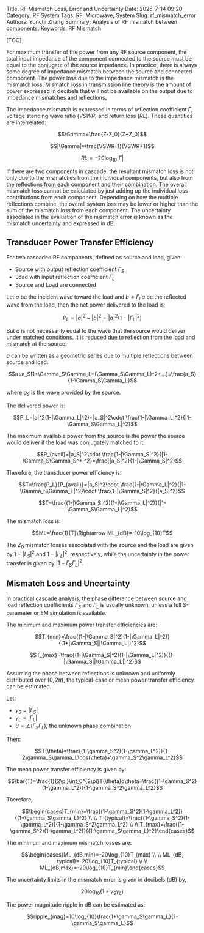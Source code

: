 Title: RF Mismatch Loss, Error and Uncertainty
Date: 2025-7-14 09:20
Category: RF System
Tags: RF, Microwave, System
Slug: rf_mismatch_error
Authors: Yunchi Zhang
Summary: Analysis of RF mismatch between components.
Keywords: RF Mismatch

[TOC]

For maximum transfer of the power from any RF source component, the total input impedance of the
component connected to the source must be equal to the conjugate of the source impedance. In
practice, there is always some degree of impedance mismatch between the source and connected
component. The power loss due to the impedance mismatch is the mismatch loss. Mismatch loss in
transmission line theory is the amount of power expressed in decibels that will not be available on
the output due to impedance mismatches and reflections.

The impedance mismatch is expressed in terms of reflection coefficient $\Gamma$, voltage standing
wave ratio (*VSWR*) and return loss (*RL*). These quantities are interrelated:

$$\Gamma=\frac{Z-Z_0}{Z+Z_0}$$

$$|\Gamma|=\frac{VSWR-1}{VSWR+1}$$

$$RL=-20\log_{10}|\Gamma|$$

If there are two components in cascade, the resultant mismatch loss is not only due to the
mismatches from the individual components, but also from the reflections from each component and
their combination. The overall mismatch loss cannot be calculated by just adding up the individual
loss contributions from each component. Depending on how the multiple reflections combine, the
overall system loss may be lower or higher than the sum of the mismatch loss from each component.
The uncertainty associated in the evaluation of the mismatch error is known as the mismatch
uncertainty and expressed in dB.

## Transducer Power Transfer Efficiency

For two cascaded RF components, defined as source and load, given:

- Source with output reflection coefficient $\Gamma_S$
- Load with input reflection coefficient $\Gamma_L$
- Source and Load are connected

Let $a$ be the incident wave toward the load and $b=\Gamma_La$ be the reflected wave from the load,
then the net power delivered to the load is:

$$P_L=|a|^2-|b|^2=|a|^2(1-|\Gamma_L|^2)$$

But $a$ is not necessarily equal to the wave that the source would deliver under matched
conditions. It is reduced due to reflection from the load and mismatch at the source.

$a$ can be written as a geometric series due to multiple reflections between source and load:

$$a=a_S[1+\Gamma_S\Gamma_L+(\Gamma_S\Gamma_L)^2+...]=\frac{a_S}{1-\Gamma_S\Gamma_L}$$

where $a_S$ is the wave provided by the source.

The delivered power is:

$$P_L=|a|^2(1-|\Gamma_L|^2)=|a_S|^2\cdot \frac{1-|\Gamma_L|^2}{|1-\Gamma_S\Gamma_L|^2}$$

The maximum available power from the source is the power the source would deliver if the load was
conjugately matched to it:

$$P_{avail}=|a_S|^2\cdot
\frac{1-|\Gamma_S|^2}{|1-\Gamma_S\Gamma_S^*|^2}=\frac{|a_S|^2}{1-|\Gamma_S|^2}$$

Therefore, the transducer power efficiency is:

$$T=\frac{P_L}{P_{avail}}=|a_S|^2\cdot \frac{1-|\Gamma_L|^2}{|1-\Gamma_S\Gamma_L|^2}\cdot
\frac{1-|\Gamma_S|^2}{|a_S|^2}$$

$$T=\frac{(1-|\Gamma_S|^2)(1-|\Gamma_L|^2)}{|1-\Gamma_S\Gamma_L|^2}$$

The mismatch loss is:

$$ML=\frac{1}{T}\Rightarrow ML_{dB}=-10\log_{10}T$$

The $Z_0$ mismatch losses associated with the source and the load are given by $1-|\Gamma_S|^2$ and
$1-|\Gamma_L|^2$, respectively, while the uncertainty in the power transfer is given by $|1-\Gamma_S\Gamma_L|^2$.

## Mismatch Loss and Uncertainty

In practical cascade analysis, the phase difference between source and load reflection coefficients
$\Gamma_S$ and $\Gamma_L$ is usually unknown, unless a full S-parameter or EM simulation is
available.

The minimum and maximum power transfer efficiencies are:

$$T_{min}=\frac{(1-|\Gamma_S|^2)(1-|\Gamma_L|^2)}{(1+|\Gamma_S||\Gamma_L|)^2}$$

$$T_{max}=\frac{(1-|\Gamma_S|^2)(1-|\Gamma_L|^2)}{(1-|\Gamma_S||\Gamma_L|)^2}$$


Assuming the phase between reflections is unknown and uniformly distributed over $(0,2\pi)$, the
typical-case or mean power transfer efficiency can be estimated.

Let:

- $\gamma_S=|\Gamma_S|$
- $\gamma_L=|\Gamma_L|$
- $\theta=\angle(\Gamma_S\Gamma_L)$, the unknown phase combination

Then:

$$T(\theta)=\frac{(1-\gamma_S^2)(1-\gamma_L^2)}{1-2\gamma_S\gamma_L\cos(\theta)+\gamma_S^2\gamma_L^2}$$

The mean power transfer efficiency is given by:

$$\bar{T}=\frac{1}{2\pi}\int_0^{2\pi}T(\theta)d\theta=\frac{(1-\gamma_S^2)(1-\gamma_L^2)}{1-\gamma_S^2\gamma_L^2}$$

Therefore,

$$\begin{cases}T_{min}=\frac{(1-\gamma_S^2)(1-\gamma_L^2)}{(1+\gamma_S\gamma_L)^2} \\ \\
T_{typical}=\frac{(1-\gamma_S^2)(1-\gamma_L^2)}{1-\gamma_S^2\gamma_L^2} \\ \\
T_{max}=\frac{(1-\gamma_S^2)(1-\gamma_L^2)}{(1-\gamma_S\gamma_L)^2}\end{cases}$$

The minimum and maximum mismatch losses are:

$$\begin{cases}ML_{dB,min}=-20\log_{10}T_{max} \\ \\ ML_{dB, typical}=-20\log_{10}T_{typical} \\ \\ ML_{dB,max}=-20\log_{10}T_{min}\end{cases}$$

The uncertainty limits in the mismatch error is given in decibels (dB) by,

$$20\log_{10}(1\pm \gamma_S\gamma_L)$$

The power magnitude ripple in dB can be estimated as:

$$ripple_{mag}=10\log_{10}\frac{1+\gamma_S\gamma_L}{1-\gamma_S\gamma_L}$$
